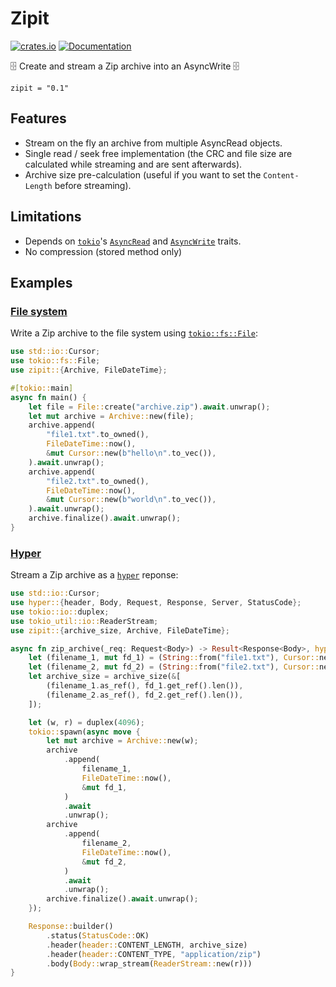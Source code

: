 # Zipit

[![crates.io](https://img.shields.io/crates/v/zipit.svg)](https://crates.io/crates/zipit)
[![Documentation](https://docs.rs/zipit/badge.svg)](https://docs.rs/zipit)

🗄️ Create and stream a Zip archive into an AsyncWrite 🗄️

```
zipit = "0.1"
```

## Features

- Stream on the fly an archive from multiple AsyncRead objects.
- Single read / seek free implementation (the CRC and file size are calculated while streaming and are sent afterwards).
- Archive size pre-calculation (useful if you want to set the `Content-Length` before streaming).
  
## Limitations

- Depends on [`tokio`](https://docs.rs/tokio/1.13.0/tokio/io/)'s [`AsyncRead`](https://docs.rs/tokio/1.13.0/tokio/io/trait.AsyncRead.html) and [`AsyncWrite`](https://docs.rs/tokio/1.13.0/tokio/io/trait.AsyncWrite.html) traits.
- No compression (stored method only)

## Examples

### [File system](examples/fs.rs)

Write a Zip archive to the file system using [`tokio::fs::File`](https://docs.rs/tokio/1.13.0/tokio/fs/struct.File.html):

```rust
use std::io::Cursor;
use tokio::fs::File;
use zipit::{Archive, FileDateTime};

#[tokio::main]
async fn main() {
    let file = File::create("archive.zip").await.unwrap();
    let mut archive = Archive::new(file);
    archive.append(
        "file1.txt".to_owned(),
        FileDateTime::now(),
        &mut Cursor::new(b"hello\n".to_vec()),
    ).await.unwrap();
    archive.append(
        "file2.txt".to_owned(),
        FileDateTime::now(),
        &mut Cursor::new(b"world\n".to_vec()),
    ).await.unwrap();
    archive.finalize().await.unwrap();
}
```

### [Hyper](examples/hyper.rs)

Stream a Zip archive as a [`hyper`](https://docs.rs/hyper/0.14.14/hyper/) reponse:

```rust
use std::io::Cursor;
use hyper::{header, Body, Request, Response, Server, StatusCode};
use tokio::io::duplex;
use tokio_util::io::ReaderStream;
use zipit::{archive_size, Archive, FileDateTime};

async fn zip_archive(_req: Request<Body>) -> Result<Response<Body>, hyper::http::Error> {
    let (filename_1, mut fd_1) = (String::from("file1.txt"), Cursor::new(b"hello\n".to_vec()));
    let (filename_2, mut fd_2) = (String::from("file2.txt"), Cursor::new(b"world\n".to_vec()));
    let archive_size = archive_size(&[
        (filename_1.as_ref(), fd_1.get_ref().len()),
        (filename_2.as_ref(), fd_2.get_ref().len()),
    ]);

    let (w, r) = duplex(4096);
    tokio::spawn(async move {
        let mut archive = Archive::new(w);
        archive
            .append(
                filename_1,
                FileDateTime::now(),
                &mut fd_1,
            )
            .await
            .unwrap();
        archive
            .append(
                filename_2,
                FileDateTime::now(),
                &mut fd_2,
            )
            .await
            .unwrap();
        archive.finalize().await.unwrap();
    });

    Response::builder()
        .status(StatusCode::OK)
        .header(header::CONTENT_LENGTH, archive_size)
        .header(header::CONTENT_TYPE, "application/zip")
        .body(Body::wrap_stream(ReaderStream::new(r)))
}
```